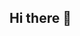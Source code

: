 ## Hi there 👋

<!--
## About Me
After 8 years of experience as a TV journalist, I decided to transition into the IT field about a year and a half ago. This career change has allowed me to combine my passion for analysis and technology, while solving real-world problems through development and project management.

## My Journey
- 🎥 **Journalism**: In the media industry, I developed strong communication skills, information management, and the ability to work under pressure in a fast-paced environment.

## Projects and Skills
- 🔧 **Technical Skills**: C, C++, Docker, Python, JavaScript, Ruby, SQL.
- 🚀 **Current Focus**: I am actively seeking new professional opportunities where I can apply my technical expertise and continue growing in this exciting field.

## Where to Find Me
- 💼 https://www.linkedin.com/in/juliette-andrieux-8ba98782?utm_source=share&utm_campaign=share_via&utm_content=profile&utm_medium=ios_app

